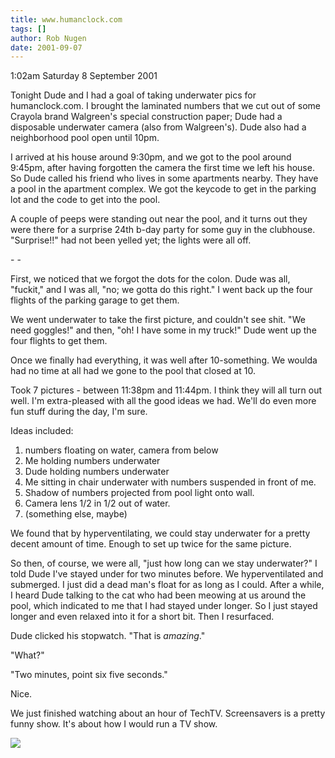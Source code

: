 ```yaml
---
title: www.humanclock.com
tags: []
author: Rob Nugen
date: 2001-09-07
---
```


<p class=date>1:02am Saturday 8 September 2001</p>

<p>Tonight Dude and I had a goal of taking underwater pics for
humanclock.com.  I brought the laminated numbers that we cut out of
some Crayola brand Walgreen's special construction paper; Dude had a
disposable underwater camera (also from Walgreen's).  Dude also had a
neighborhood pool open until 10pm.</p>

<p>I arrived at his house around 9:30pm, and we got to the pool around
9:45pm, after having forgotten the camera the first time we left his
house.  So Dude called his friend who lives in some apartments nearby.
They have a pool in the apartment complex.  We got the keycode to get
in the parking lot and the code to get into the pool.</p>

<p>A couple of peeps were standing out near the pool, and it turns out
they were there for a surprise 24th b-day party for some guy in the
clubhouse.  "Surprise!!" had not been yelled yet; the lights were all
off.</p>

<p>- -</p>

<p>First, we noticed that we forgot the dots for the colon.  Dude was
all, "fuckit," and I was all, "no; we gotta do this right."  I went
back up the four flights of the parking garage to get them.</p>

<p>We went underwater to take the first picture, and couldn't see
shit.  "We need goggles!"  and then, "oh!  I have some in my truck!"
Dude went up the four flights to get them.</p>

<p>Once we finally had everything, it was well after 10-something.  We woulda had no time at all had we gone to the pool that closed at 10.</p>

<p>Took 7 pictures - between 11:38pm and 11:44pm.  I think they will
all turn out well.  I'm extra-pleased with all the good ideas we had.
We'll do even more fun stuff during the day, I'm sure.</p>

<p>Ideas included:</p>

<ol><li>numbers floating on water, camera from
below</li>
<li>Me holding numbers underwater</li>
<li>Dude holding numbers underwater</li>
<li>Me sitting in chair underwater with numbers
suspended in front of me.</li>
<li>Shadow of numbers projected from pool light onto
wall.</li>
<li>Camera lens 1/2 in 1/2 out of water.</li>
<li>(something else, maybe)</li>
</ol>

<p>We found that by hyperventilating, we could stay underwater for a
pretty decent amount of time.  Enough to set up twice for the same
picture.</p>

<p>So then, of course, we were all, "just how long can we stay
underwater?"  I told Dude I've stayed under for two minutes before.
We hyperventilated and submerged.  I just did a dead man's float for
as long as I could.  After a while, I heard Dude talking to the cat
who had been meowing at us around the pool, which indicated to me that
I had stayed under longer.  So I just stayed longer and even relaxed
into it for a short bit.  Then I resurfaced.</p>

<p>Dude clicked his stopwatch. "That is <em>amazing</em>."</p>

<p>"What?"</p>

<p>"Two minutes, point six five seconds."</p>

<p>Nice.</p>

<p>We just finished watching about an hour of TechTV.  Screensavers is
a pretty funny show.  It's about how I would run a TV show.</p>

<p><img src="/images/rob/wL-ROB.gif"/></p>
